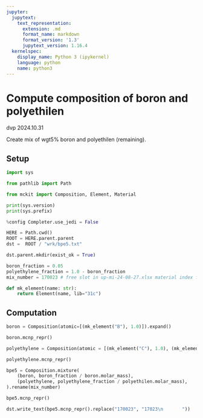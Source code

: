 ```yaml
---
jupyter:
  jupytext:
    text_representation:
      extension: .md
      format_name: markdown
      format_version: '1.3'
      jupytext_version: 1.16.4
  kernelspec:
    display_name: Python 3 (ipykernel)
    language: python
    name: python3
---
```


<!-- #region -->
# Compute composition of boron and polyethilen

dvp 2024.10.31


Create mix of wgt5% boron and polyethilen (remaining).


<!-- #endregion -->

## Setup

```python
import sys

from pathlib import Path

from mckit import Composition, Element, Material
```

```python
print(sys.version)
print(sys.prefix)
```

```python
%config Completer.use_jedi = False
```

```python
HERE = Path.cwd()
ROOT = HERE.parent.parent
dst =  ROOT / "wrk/bpe5.txt"
```

```python
dst.parent.mkdir(exist_ok = True)
```

```python
boron_fraction = 0.05
polyethylene_fraction = 1.0 - boron_fraction
mix_number = 170023 # free slot in up-mi-24-08-27.xlsx material index for mapstp
```

```python
def mk_element(name: str):
    return Element(name, lib="31c")
```

## Computation

```python
boron = Composition(atomic=[(mk_element("B"), 1.0)]).expand()
```

```python
boron.mcnp_repr()
```

```python
polyethylene = Composition(atomic = [(mk_element("C"), 1.0), (mk_element("H"), 2.0)]).expand()
```

```python
polyethylene.mcnp_repr()
```

```python
bpe5 = Composition.mixture(
    (boron, boron_fraction / boron.molar_mass),
    (polyethylene, polyethylene_fraction / polyethilen.molar_mass),
).rename(mix_number)
```

```python
bpe5.mcnp_repr()
```

```python
dst.write_text(bpe5.mcnp_repr().replace("170023", "17023\n       "))
```

```python

```
